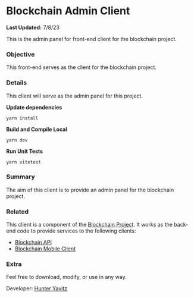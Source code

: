 # Blockchain Admin Client
**Last Updated:** 7/8/23

This is the admin panel for front-end client for the blockchain project.

### Objective
This front-end serves as the client for the blockchain project.

### Details
This client will serve as the admin panel for this project.

**Update dependencies**
```shell
yarn install
```

**Build and Compile Local**
```shell
yarn dev
```

**Run Unit Tests**
```shell
yarn vitetest
```

### Summary
The aim of this client is to provide an admin panel for the blockchain project.

### Related
This client is a component of the [Blockchain Project](https://github.com/hunteryavitz/blockchain-main).  It works as the back-end code to provide services to the following clients:

- [Blockchain API](https://github.com/hunteryavitz/blockchain-api)
- [Blockchain Mobile Client](https://github.com/hunteryavitz/blockchain-client-mobile)

### Extra
Feel free to download, modify, or use in any way.

Developer: [Hunter Yavitz](mailto:h.yavitz@gmail.com)
